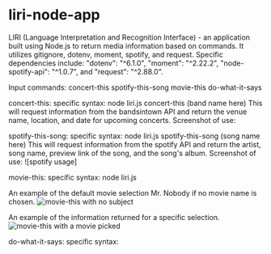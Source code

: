 # liri-node-app

LIRI (Language Interpretation and Recognition Interface) - an application built using Node.js to return media information based on commands.  It utilizes gitignore, dotenv, moment, spotify, and request.  Specific dependencies include: "dotenv": "^6.1.0", "moment": "^2.22.2", "node-spotify-api": "^1.0.7", and "request": "^2.88.0".

Input commands:
concert-this
spotify-this-song
movie-this
do-what-it-says

concert-this:
specific syntax: node liri.js concert-this (band name here)
This will request information from the bandsintown API and return the venue name, location, and date for upcoming concerts.
Screenshot of use:

spotify-this-song:
specific syntax: node liri.js spotify-this-song (song name here)
This will request information from the spotify API and return the artist, song name, preview link of the song, and the song's album.
Screenshot of use:
![spotify usage]

movie-this:
specific syntax: node liri.js

An example of the default movie selection Mr. Nobody if no movie name is chosen.
![movie-this with no subject](https://github.com/Jay-Goss/liri-node-app/blob/master/pictures/movie1.png)

An example of the information returned for a specific selection.
![movie-this with a movie picked](https://github.com/Jay-Goss/liri-node-app/blob/master/pictures/movie2.png)

do-what-it-says:
specific syntax:
